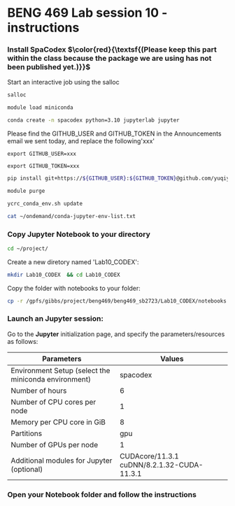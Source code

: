 
# BENG 469 Lab session 10 - instructions

### Install SpaCodex $\color{red}{\textsf{(Please keep this part within the class because the package we are using has not been published yet.)}}$ 

Start an interactive job using the salloc
```bash
salloc
```

```bash
module load miniconda
```
```bash
conda create -n spacodex python=3.10 jupyterlab jupyter
```

Please find the GITHUB_USER and GITHUB_TOKEN in the Announcements email we sent today, and replace the following'xxx' 

```
export GITHUB_USER=xxx
```
```
export GITHUB_TOKEN=xxx
```

```bash
pip install git+https://${GITHUB_USER}:${GITHUB_TOKEN}@github.com/yuqiyuqitan/SAP.git@preppip
```
```bash
module purge
```

```bash
ycrc_conda_env.sh update
```

```bash
cat ~/ondemand/conda-jupyter-env-list.txt
```

### Copy Jupyter Notebook to your directory


```bash
cd ~/project/
```
Create a new diretory named 'Lab10_CODEX':
```bash
mkdir Lab10_CODEX  && cd Lab10_CODEX
```
Copy the folder with notebooks to your folder:
```bash
cp -r /gpfs/gibbs/project/beng469/beng469_sb2723/Lab10_CODEX/notebooks ./
```

### Launch an Jupyter session:

Go to the **Jupyter** initialization page, and specify the parameters/resources as follows:

 Parameters      | Values |
| ----------- | ----------- |
| Environment Setup (select the miniconda environment) | spacodex  |
| Number of hours   | 6        |
| Number of CPU cores per node   | 1       |
| Memory per CPU core in GiB   | 8       |
| Partitions   | gpu        |
| Number of GPUs per node | 1 |
| Additional modules for Jupyter (optional) | CUDAcore/11.3.1 cuDNN/8.2.1.32-CUDA-11.3.1 |


### Open your Notebook folder and follow the instructions
